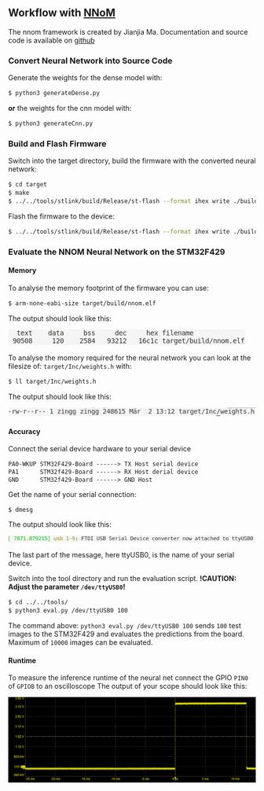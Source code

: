 ## Workflow with [NNoM](https://github.com/majianjia/nnom)
The nnom framework is created by Jianjia Ma. Documentation and source code is available on [github](https://github.com/majianjia/nnom)

### Convert Neural Network into Source Code
Generate the weights for the dense model with:
```bash
$ python3 generateDense.py
```
**or** the weights for the cnn model with:
```bash
$ python3 generateCnn.py
```
### Build and Flash Firmware
Switch into the target directory, build the firmware with the converted neural network:
```bash
$ cd target
$ make
$ ../../tools/stlink/build/Release/st-flash --format ihex write ./build/nnom.hex
```
Flash the firmware to the device:
```bash
$ ../../tools/stlink/build/Release/st-flash --format ihex write ./build/nnom.hex
```
### Evaluate the NNOM Neural Network on the STM32F429

#### Memory
To analyse the memory footprint of the firmware you can use:
```bash
$ arm-none-eabi-size target/build/nnom.elf 
```
The output should look like this:

![size output](../../doc/arm-none-eabi-size_output.png)

To analyse the momory required for the neural network you can look at the filesize of:
`target/Inc/weights.h` with:
```bash
$ ll target/Inc/weights.h 
```
The output should look like this:

![ll output](../../doc/output_ll.png)

#### Accuracy
Connect the serial device hardware to your serial device
```
PA0-WKUP STM32F429-Board ------> TX Host serial device 
PA1      STM32f429-Board ------> RX Host derial device
GND      STM32f429-Board ------> GND Host
```
Get the name of your serial connection:
```
$ dmesg
```
The output should look like this:

![dmesg output](../../doc/dmesg_output.png)

The last part of the message, here ttyUSB0, is the name of your serial device.

Switch into the tool directory and run the evaluation script.
**!CAUTION: Adjust the parameter `/dev/ttyUSB0`!**
```bash
$ cd ../../tools/
$ python3 eval.py /dev/ttyUSB0 100
```
The command above:
`python3 eval.py /dev/ttyUSB0 100`
sends `100` test images to the STM32F429 and evaluates the predictions from the board.
Maximum of `10000` images can be evaluated.

#### Runtime
To measure the inference runtime of the neural net connect the GPIO `PIN0` of `GPIOB` to an oscilloscope
The output of your scope should look like this:

![dmesg output](../../doc/scope_output.png)
